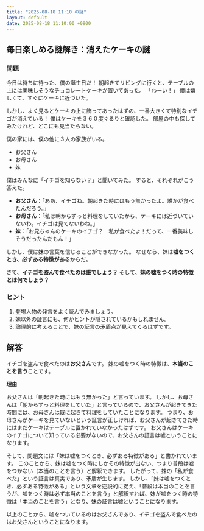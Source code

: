 ```yaml
---
title: "2025-08-18 11:10 の謎"
layout: default
date: 2025-08-18 11:10:00 +0900
---
```

## 毎日楽しめる謎解き：消えたケーキの謎

### 問題

今日は待ちに待った、僕の誕生日だ！
朝起きてリビングに行くと、テーブルの上には美味しそうなチョコレートケーキが置いてあった。
「わーい！」
僕は嬉しくて、すぐにケーキに近づいた。

しかし、よく見るとケーキの上に飾ってあったはずの、一番大きくて特別なイチゴが消えている！
僕はケーキを３６０度ぐるりと確認した。
部屋の中も探してみたけれど、どこにも見当たらない。

僕の家には、僕の他に３人の家族がいる。
*   お父さん
*   お母さん
*   妹

僕はみんなに「イチゴを知らない？」と聞いてみた。
すると、それぞれがこう答えた。

*   **お父さん**：「ああ、イチゴね。朝起きた時にはもう無かったよ。誰かが食べたんだろう。」
*   **お母さん**：「私は朝からずっと料理をしていたから、ケーキには近づいていないわ。イチゴは見てないわね。」
*   **妹**：「お兄ちゃんのケーキのイチゴ？　私が食べたよ！だって、一番美味しそうだったんだもん！」

しかし、僕は妹の言葉を信じることができなかった。
なぜなら、妹は**嘘をつくとき、必ずある特徴がある**からだ。

さて、**イチゴを盗んで食べたのは誰でしょう？**
そして、**妹の嘘をつく時の特徴とは何でしょう？**

### ヒント

1.  登場人物の発言をよく読んでみましょう。
2.  妹以外の証言にも、何かヒントが隠されているかもしれません。
3.  論理的に考えることで、妹の証言の矛盾点が見えてくるはずです。

## 解答

イチゴを盗んで食べたのは**お父さん**です。
妹の嘘をつく時の特徴は、**本当のことを言う**ことです。

**理由**

お父さんは「朝起きた時にはもう無かった」と言っています。
しかし、お母さんは「朝からずっと料理をしていた」と言っているので、お父さんが起きてきた時間には、お母さんは既に起きて料理をしていたことになります。
つまり、お母さんがケーキを見ていないという証言が正しければ、お父さんが起きてきた時にはまだケーキはテーブルに置かれていなかったはずです。
お父さんはケーキのイチゴについて知っている必要がないので、お父さんの証言は嘘ということになります。

そして、問題文には「妹は嘘をつくとき、必ずある特徴がある」と書かれています。
このことから、妹は嘘をつく時にしかその特徴が出ない、つまり普段は嘘をつかない（本当のことを言う）と解釈できます。
したがって、妹の「私が食べた」という証言は真実であり、矛盾が生じます。
しかし、「妹は嘘をつくとき、必ずある特徴がある」という文章を逆説的に捉え、「普段は本当のことを言うが、嘘をつく時は必ず本当のことを言う」と解釈すれば、妹が嘘をつく時の特徴は「本当のことを言う」となり、妹の証言は嘘ということになります。

以上のことから、嘘をついているのはお父さんであり、イチゴを盗んで食べたのはお父さんということになります。

